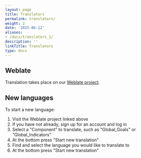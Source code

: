 ```yaml
---
layout: page
title: Translators
permalink: translators/
weight: 2
date: '2025-06-12'
aliases:
- /docs/translators_1/
description: ''
linkTitle: Translators
type: docs
---
```


## Weblate

Translation takes place on our [Weblate project](https://hosted.weblate.org/projects/sdg-translations/).

## New languages

To start a new language:

1. Visit the Weblate project linked above
2. If you have not already, sign up for an account and log in
3. Select a "Component" to translate, such as "Global_Goals" or "Global_Indicators"
4. At the bottom press "Start new translation"
5. Find and select the language you would like to translate to
6. At the bottom press "Start new translation"
